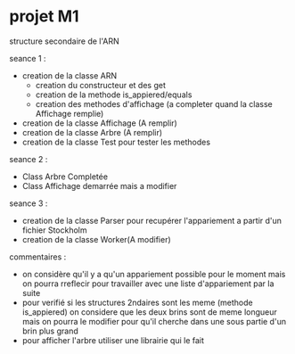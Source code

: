 # projet M1
structure secondaire de l'ARN

seance 1 : 
  - creation de la classe ARN 
    - creation du constructeur et des get
    - creation de la methode is_appiered/equals 
    - creation des methodes d'affichage (a completer quand la classe Affichage remplie)
  - creation de la classe Affichage (A remplir) 
  - creation de la classe Arbre (A remplir)
  - creation de la classe Test pour tester les methodes

seance 2 : 
 - Class Arbre Completée
 - Class Affichage demarrée mais a modifier

seance 3 :
- creation de la classe Parser pour recupérer l'appariement a partir d'un fichier Stockholm
- creation de la classe Worker(A modifier)
    

commentaires : 

 - on considère qu'il y a qu'un appariement possible pour le moment mais on pourra rreflecir pour travailler avec une liste d'appariement par la suite
 - pour verifié si les structures 2ndaires sont les meme (methode is_appiered) on considere que les deux brins sont de meme longueur mais on pourra le modifier pour qu'il cherche dans une sous partie d'un brin plus grand
 - pour afficher l'arbre utiliser une librairie qui le fait